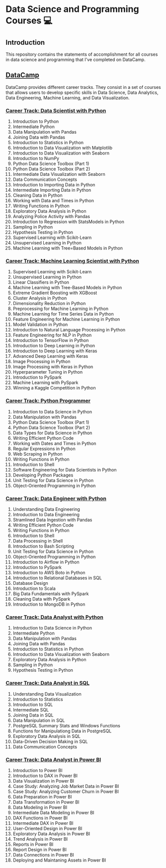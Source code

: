 
# Data Science and Programming Courses 💻

## Introduction
This repository contains the statements of accomplishment for all courses in data science and programming that I've completed on DataCamp.

## [DataCamp](https://github.com/faerazo/data-science-and-programming-courses/blob/38ce48b17e6c29e77aac817af2aab6c4f42104ab/DataCamp/)
DataCamp provides different career tracks. They consist in a set of courses that allows users to develop specific skills in Data Science, Data Analytics, Data Engineering, Machine Learning, and Data Visualization.

### [Career Track: Data Scientist with Python](https://github.com/faerazo/data-science-and-programming-courses/blob/38ce48b17e6c29e77aac817af2aab6c4f42104ab/DataCamp/Data%20Scientist%20with%20Python.pdf)
1. Introduction to Python
2. Intermediate Python
3. Data Manipulation with Pandas
4. Joining Data with Pandas
5. Introduction to Statistics in Python
6. Introduction to Data Visualization with Matplotlib
7. Introduction to Data Visualization with Seaborn
8. Introduction to NumPy
9. Python Data Science Toolbox (Part 1)
10. Python Data Science Toolbox (Part 2)
11. Intermediate Data Visualization with Seaborn
12. Data Communication Concepts
13. Introduction to Importing Data in Python
14. Intermediate Importing Data in Python
15. Cleaning Data in Python
16. Working with Data and Times in Python
17. Writing Functions in Python
18. Exploratory Data Analysis in Python
19. Analyzing Police Activity with Pandas
20. Introduction to Regression with StatsModels in Python
21. Sampling in Python
22. Hypothesis Testing in Python
23. Supervised Learning with Scikit-Learn
24. Unsupervised Learning in Python
25. Machine Learning with Tree=Based Models in Python

### [Career Track: Machine Learning Scientist with Python](https://github.com/faerazo/data-science-and-programming-courses/blob/ba9df85dcf0aa7bb644aa4cab0f154769ad7fa88/DataCamp/Machine%20Learning%20Scientist%20with%20Python.pdf)
1. Supervised Learning with Scikit-Learn
2. Unsupervised Learning in Python
3. Linear Classifiers in Python
4. Machine Learning with Tree-Based Models in Python
5. Extreme Gradient Boosting with XGBoost
6. Cluster Analysis in Python
7. Dimensionality Reduction in Python
8. Preprocessing for Machine Learning in Python
9. Machine Learning for Time Series Data in Python
10. Feature Engineering for Machine Learning in Python
11. Model Validation in Python
12. Introduction to Natural Language Processing in Python
13. Feature Engineering for NLP in Python
14. Introduction to TensorFlow in Python
15. Introduction to Deep Learning in Python
16. Introduction to Deep Learning with Keras
17. Advanced Deep Learning with Keras
18. Image Processing in Python
19. Image Processing with Keras in Python
20. Hyperparameter Tuning in Python
21. Introduction to PySpark
22. Machine Learning with PySpark
23. Winning a Kaggle Competition in Python

### [Career Track: Python Programmer](https://github.com/faerazo/data-science-and-programming-courses/blob/ba9df85dcf0aa7bb644aa4cab0f154769ad7fa88/DataCamp/Python%20Programmer.pdf)
1. Introduction to Data Science in Python
2. Data Manipulation with Pandas
3. Python Data Science Toolbox (Part 1)
4. Python Data Science Toolbox (Part 2)
5. Data Types for Data Science in Python
6. Writing Efficient Python Code
7. Working with Dates and Times in Python
8. Regular Expressions in Python
9. Web Scraping in Python
10. Writing Functions in Python
11. Introduction to Shell
12. Software Engineering for Data Scientists in Python
13. Developing Python Packages
14. Unit Testing for Data Science in Python
15. Object-Oriented Programming in Python

### [Career Track: Data Engineer with Python](https://github.com/faerazo/data-science-and-programming-courses/blob/ba9df85dcf0aa7bb644aa4cab0f154769ad7fa88/DataCamp/Data%20Engineer%20with%20Python.pdf)
1. Understanding Data Engineering
2. Introduction to Data Engineering
3. Stramlined Data Ingestion with Pandas
4. Writing Efficient Python Code
5. Writing Functions in Python
6. Introduction to Shell
7. Data Processing in Shell
8. Introduction to Bash Scripting
9. Unit Testing for Data Science in Python
10. Object-Oriented Programming in Python
11. Introduction to Airflow in Python
12. Introduction to PySpark
13. Introduction to AWS Boto in Python
14. Introduction to Relational Databases in SQL
15. Database Design
16. Introduction to Scala
17. Big Data Fundamentals with PySpark
18. Cleaning Data with PySpark
19. Introduction to MongoDB in Python

### [Career Track: Data Analyst with Python](https://github.com/faerazo/data-science-and-programming-courses/blob/ba9df85dcf0aa7bb644aa4cab0f154769ad7fa88/DataCamp/Data%20Analyst%20with%20Python.pdf)
1. Introduction to Data Science in Python
2. Intermediate Python
3. Data Manipulation with Pandas
4. Joining Data with Pandas
5. Introduction to Statistics in Python
6. Introduction to Data Visualization with Seaborn
7. Exploratory Data Analysis in Python
8. Sampling in Python
9. Hypothesis Testing in Python

### [Career Track: Data Analyst in SQL](https://github.com/faerazo/data-science-and-programming-courses/blob/83d5636cfda61815be001ee23cb6d07c749dd93b/DataCamp/Data%20Analyst%20in%20SQL.pdf)
1. Understanding Data Visualization
2. Introduction to Statistics
3. Introduction to SQL
4. Intermediate SQL
5. Joining Data in SQL
6. Data Manipulation in SQL
7. PostgreSQL Summary Stats and Windows Functions
8. Functions for Manipulationg Data in PostgreSQL
9. Exploratory Data Analysis in SQL
10. Data-Driven Decision Making in SQL
11. Data Communication Concepts

### [Career Track: Data Analyst in Power BI](https://github.com/faerazo/data-science-and-programming-courses/blob/ba9df85dcf0aa7bb644aa4cab0f154769ad7fa88/DataCamp/Data%20Analyst%20in%20Power%20BI.pdf)
1. Introduction to Power BI
2. Introduction to DAX in Power BI
3. Data Visualization in Power BI
4. Case Study: Analyzing Job Market Data in Power BI
5. Case Study: Analyzing Customer Churn in Power BI
6. Data Preparation in Power BI
7. Data Transformation in Power BI
8. Data Modeling in Power BI
9. Intermediate Data Modeling in Power BI
10. DAX Functions in Power BI
11. Intermediate DAX in Power BI
12. User-Oriented Design in Power BI
13. Exploratory Data Analysis in Power BI
14. Trend Analysis in Power BI
15. Reports in Power BI
16. Report Design in Power BI
17. Data Connections in Power BI
18. Deploying and Maintaning Assets in Power BI
